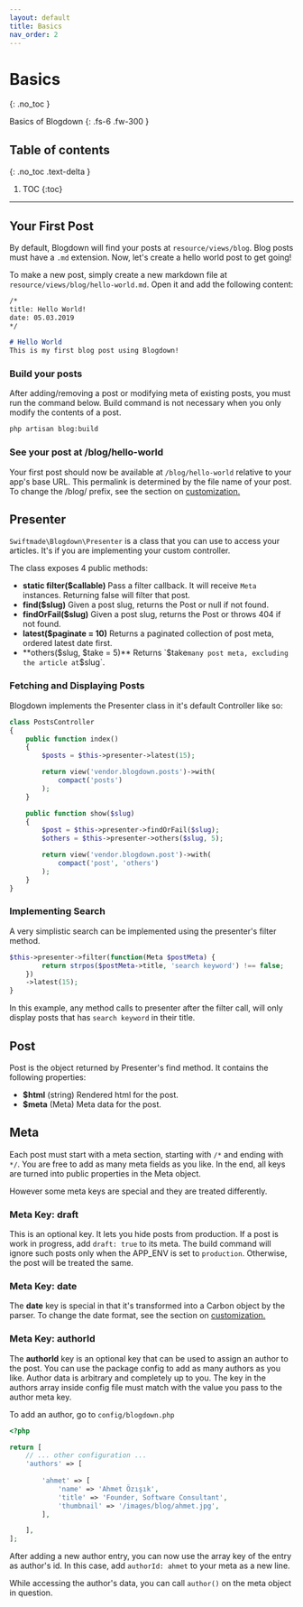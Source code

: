 ```yaml
---
layout: default
title: Basics
nav_order: 2
---
```


# Basics
{: .no_toc }

Basics of Blogdown
{: .fs-6 .fw-300 }

## Table of contents
{: .no_toc .text-delta }

1. TOC
{:toc}

---

## Your First Post

By default, Blogdown will find your posts at `resource/views/blog`. Blog posts must have a `.md` extension. Now, let's create a hello world post to get going!

To make a new post, simply create a new markdown file at `resource/views/blog/hello-world.md`. Open it and add the following content:

```markdown
/*
title: Hello World!
date: 05.03.2019
*/

# Hello World
This is my first blog post using Blogdown!
```

### Build your posts

After adding/removing a post or modifying meta of existing posts, you must run the command below. 
Build command is not necessary when you only modify the contents of a post.

```bash
php artisan blog:build
```

### See your post at /blog/hello-world

Your first post should now be available at `/blog/hello-world` relative to your app's base URL. This permalink is determined by the file name of your post. To change the /blog/ prefix, see the section on [customization.](customize.html)

## Presenter

`Swiftmade\Blogdown\Presenter` is a class that you can use to access your articles. It's  if you are implementing your custom controller.

The class exposes 4 public methods:

* **static filter($callable)** Pass a filter callback. It will receive `Meta` instances. Returning false will filter that post.
* **find($slug)** Given a post slug, returns the Post or null if not found.
* **findOrFail($slug)** Given a post slug, returns the Post or throws 404 if not found.
* **latest($paginate = 10)** Returns a paginated collection of post meta, ordered latest date first.
* **others($slug, $take = 5)** Returns `$take` many post meta, excluding the article at `$slug`.

### Fetching and Displaying Posts

Blogdown implements the Presenter class in it's default Controller like so:

```php
class PostsController
{
    public function index()
    {
        $posts = $this->presenter->latest(15);

        return view('vendor.blogdown.posts')->with(
            compact('posts')
        );
    }

    public function show($slug)
    {
        $post = $this->presenter->findOrFail($slug);
        $others = $this->presenter->others($slug, 5);

        return view('vendor.blogdown.post')->with(
            compact('post', 'others')
        );
    }
}
```

### Implementing Search

A very simplistic search can be implemented using the presenter's filter method.

```php
$this->presenter->filter(function(Meta $postMeta) {
        return strpos($postMeta->title, 'search keyword') !== false;
    })
    ->latest(15);
}
```

In this example, any method calls to presenter after the filter call, will only display posts that has `search keyword` in their title.

## Post

Post is the object returned by Presenter's find method. It contains the following properties:

* **$html** (string) Rendered html for the post.
* **$meta** (Meta) Meta data for the post.

## Meta

Each post must start with a meta section, starting with `/*` and ending with `*/`. You are free to add as many meta fields as you like. In the end, all keys are turned into public properties in the Meta object.

However some meta keys are special and they are treated differently.

### Meta Key: draft

This is an optional key. It lets you hide posts from production. If a post is work in progress, add `draft: true` to its meta. The build command will ignore such posts only when the APP_ENV is set to `production`. Otherwise, the post will be treated the same.

### Meta Key: date

The **date** key is special in that it's transformed into a Carbon object by the parser. To change the date format, see the section on [customization.](customize.html)

### Meta Key: authorId

The **authorId** key is an optional key that can be used to assign an author to the post. You can use the package config to add as many authors as you like. Author data is arbitrary and completely up to you. The key in the authors array inside config file must match with the value you pass to the author meta key.

To add an author, go to `config/blogdown.php`

```php
<?php

return [
    // ... other configuration ...
    'authors' => [
        
        'ahmet' => [
            'name' => 'Ahmet Özışık',
            'title' => 'Founder, Software Consultant',
            'thumbnail' => '/images/blog/ahmet.jpg',
        ],

    ],
];
```

After adding a new author entry, you can now use the array key of the entry as author's id. In this case, add `authorId: ahmet` to your meta as a new line.

While accessing the author's data, you can call `author()` on the meta object in question.



